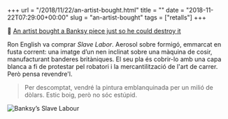 +++
url = "/2018/11/22/an-artist-bought.html"
title = ""
date = "2018-11-22T07:29:00+00:00"
slug = "an-artist-bought"
tags = ["retalls"]
+++

📎 [An artist bought a Banksy piece just so he could destroy it](https://qz.com/quartzy/1471278/artist-ron-english-bought-a-banksy-piece-just-so-he-could-destroy-it/)

Ron English va comprar *Slave Labor*. Aerosol sobre formigó, emmarcat en fusta corrent: una imatge d’un nen inclinat sobre una màquina de cosir, manufacturant banderes britàniques. El seu pla és cobrir-lo amb una capa blanca a fi de protestar pel robatori i la mercantilització de l'art de carrer. Però pensa revendre'l.

> Per descomptat, vendré la pintura emblanquinada per un milió de dòlars. Estic boig, però no sóc estúpid.

<img src="https://cms.qz.com/wp-content/uploads/2018/11/Screen-Shot-2018-11-20-at-9.40.41-PM.png" alt="Banksy’s Slave Labour">